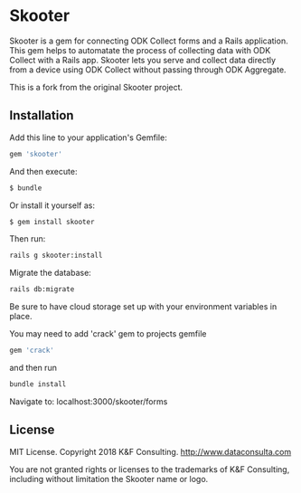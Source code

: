 # Skooter
Skooter is a gem for connecting ODK Collect forms and a Rails application. This gem helps to automatate the process of collecting data with ODK Collect with a Rails app. Skooter lets you serve and collect data directly from a device using ODK Collect without passing through ODK Aggregate.

This is a fork from the original Skooter project. 

## Installation
Add this line to your application's Gemfile:

```ruby
gem 'skooter'
```

And then execute:
```bash
$ bundle
```

Or install it yourself as:
```bash
$ gem install skooter
```

Then run:
```bash
rails g skooter:install
```

Migrate the database:
```bash
rails db:migrate
```

Be sure to have cloud storage set up with your environment variables in place.


You may need to add 'crack' gem to projects gemfile 
```bash
gem 'crack'
```
and then run
```bash
bundle install
```

Navigate to: 
localhost:3000/skooter/forms


## License

MIT License. Copyright 2018 K&F Consulting. http://www.dataconsulta.com

You are not granted rights or licenses to the trademarks of K&F Consulting, including without limitation the Skooter name or logo.
